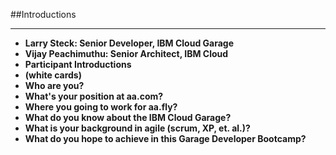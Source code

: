 <!-- .slide: data-background="resources/footer.svg" data-background-size="contain" data-background-position="bottom"  -->

##Introductions
- - -
* **Larry Steck: Senior Developer, IBM Cloud Garage** <!-- .element: style="color:maroon" -->
* **Vijay Peachimuthu: Senior Architect, IBM Cloud** <!-- .element: class="fragment"; style="color:maroon" -->
* **Participant Introductions**  <!-- .element: class="fragment"; style="color:maroon" -->
* **(white cards)**  <!-- .element: class="fragment"; style="color:grey" -->
* **Who are you?**  <!-- .element: class="fragment"; style="color:navy" -->
* **What's your position at aa.com?**  <!-- .element: class="fragment"; style="color:navy" -->
* **Where you going to work for aa.fly?**  <!-- .element: class="fragment"; style="color:navy" -->
* **What do you know about the IBM Cloud Garage?**  <!-- .element: class="fragment"; style="color:navy" -->
* **What is your background in agile (scrum, XP, et. al.)?**  <!-- .element: class="fragment"; style="color:navy" -->
* **What do you hope to achieve in this Garage Developer Bootcamp?**  <!-- .element: class="fragment"; style="color:navy" -->
<br/>
<br/>
<br/>
<br/>
<br/>
<br/>
<br/>
<br/>
<br/>
<br/>
<br/>
<br/>
<br/>
<br/>
<br/>
<br/>
<br/>
<br/>
<br/>
<br/>
<br/>
<br/>
<br/>
<br/>
<br/>
<br/>
<br/>
<br/>
<br/>
<br/>
<aside class="notes">
</aside>

